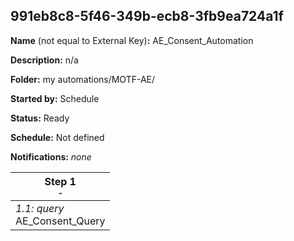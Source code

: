 ## 991eb8c8-5f46-349b-ecb8-3fb9ea724a1f

**Name** (not equal to External Key)**:** AE_Consent_Automation

**Description:** n/a

**Folder:** my automations/MOTF-AE/

**Started by:** Schedule

**Status:** Ready

**Schedule:** Not defined

**Notifications:** _none_


| Step 1<br>_<small>-</small>_ |
| --- |
| _1.1: query_<br>AE_Consent_Query |
